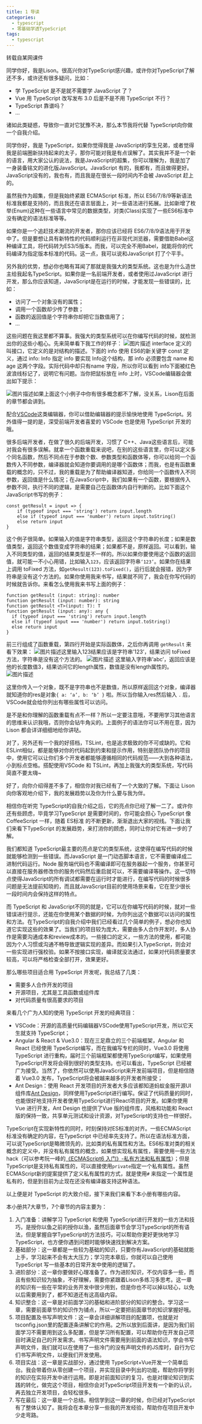 ```yaml
---
title: 1 导读
categories: 
  - typescript
  - 零基础学透TypeScript
tags: 
  - typescript
---
```

转载自某网课件

同学你好，我是Lison。很高兴你对TypeScript感兴趣，或许你对TypeScript了解还不多，或许还有很多疑问，比如：

-   学 TypeScript 是不是就不需要学 JavaScript 了？
-   Vue 用 TypeScript 改写发布 3.0 后是不是不用 TypeScript 不行？
-   TypeScript 靠谱吗？
-   …

诸如此类疑惑，导致你一直对它犹豫不决，那么本节我将代替 TypeScript向你做一个自我介绍。

同学你好，我是 TypeScript，如果你觉得我是 JavaScript的孪生兄弟，或者觉得我是前端圈新扶持起来的太子，那你可能对我是有点误解了。其实我并不是一个新的语言，用大家公认的说法，我是JavaScript的超集，你可以理解为，我是加了一身装备铭文的进化版JavaScript。JavaScript 有的，我都有，而且做得更好。JavaScript没有的，我也有，而且我是在很长一段时间内不会被 JavaScript 赶上的。

虽然我作为超集，但是我始终紧跟 ECMAScript 标准，所以 ES6/7/8/9等新语法标准我都是支持的，而且我还在语言层面上，对一些语法进行拓展。比如新增了枚举(Enum)这种在一些语言中常见的数据类型，对类(Class)实现了一些ES6标准中没有确定的语法标准等等。

如果你是一个追赶技术潮流的开发者，那你应该已经将 ES6/7/8/9语法用于开发中了。但是要想让具有新特性的代码顺利运行在非现代浏览器，需要借助Babel这种编译工具，将代码转为ES3/5版本。而我，可以完全不用Babel，就能将你的代码编译为指定版本标准的代码。这一点，我可以说和JavaScript 打了个平手。

另外我的优势，想必你也略有耳闻了那就是我强大的类型系统。这也是为什么造世主给我起名TypeScript。如果你是一名前端开发者，或者使用过JavaScript 进行开发，那么你应该知道，JavaScript是在运行的时候，才能发现一些错误的，比如：

-   访问了一个对象没有的属性；
-   调用一个函数却少传了参数；
-   函数的返回值是个字符串你却把它当数值用了；
-   …

这些问题在我这里都不算事。我强大的类型系统可以在你编写代码的时候，就检测出你的这些小粗心。先来简单看下我工作的样子：
![图片描述](http://img.mukewang.com/5cef8f79000160a404020314.png)
interface 定义的叫接口，它定义的是对结构的描述。下面的 info 使用 ES6的新关键字 const 定义，通过 info: Info 指定 info 要实现 Info这个结构，那 info 必须要包含 name 和 age 这两个字段。实际代码中却只有name 字段，所以你可以看到 info下面被红色波浪线标记了，说明它有问题。当你把鼠标放在 info 上时，VSCode编辑器会做出如下提示：

![图片描述](http://img.mukewang.com/5cef8f9400017a5a17480454.png)如果上面这个小例子中你有很多概念都不了解，没关系，Lison在后面的章节都会讲到。

配合[VSCode](https://github.com/Microsoft/vscode)这类编辑器，你可以借助编辑器的提示愉快地使用
TypeScript。另外值得一提的是，深受前端开发者喜爱的 VSCode 也是使用
TypeScript 开发的哦。

很多后端开发者，在做了很久的后端开发，习惯了 C++、Java这些语言后，可能对我会有很多误解。就拿一个函数重载来说吧，在别的这些语言里，你可以定义多个同名函数，然后不同点在于参数个数、参数类型和函数体等，你可以给同一个函数传入不同参数，编译器就会知道你要调用的是哪个函数体；而我，也是有函数重载的概念的，只不过，我的重载是为了帮助编译器知道，你给同一个函数传入不同参数，返回值是什么情况；在JavaScript中，我们如果有一个函数，要根据传入参数不同，执行不同的逻辑，是需要自己在函数体内自行判断的。比如下面这个JavaScript书写的例子：

``` {.language-javascript}
const getResult = input => {
    if (typeof input === 'string') return input.length
    else if (typeof input === 'number') return input.toString()
    else return input
}
```

这个例子很简单。如果输入的值是字符串类型，返回这个字符串的长度；如果是数值类型，返回这个数值变成字符串的结果；如果都不是，原样返回。可以看到，输入不同类型的值，返回的结果类型是不一样的。所以如果你要使用这个函数的返回值，就可能一不小心用错，比如输入`123`，应该返回字符串`‘123’`。如果你在结果上调用 toFixed 方法，如`getResult(123).toFixed()`，运行后就会报错，因为字符串是没有这个方法的。如果你使用我来书写，结果就不同了，我会在你写代码的时候就告诉你。来看怎么使用我来书写上面的例子：

``` {.language-typescript}
function getResult (input: string): number
function getResult (input: number): string
function getResult <T>(input: T): T
function getResult (input: any): any {
  if (typeof input === 'string') return input.length
  else if (typeof input === 'number') return input.toString()
  else return input
}
```

前三行组成了函数重载，第四行开始是实际函数体，之后你再调用 `getResult`
来看下效果：
![图片描述](http://img.mukewang.com/5cef8fd40001e2dd06840154.png)这里输入123结果应该是字符串’123’，结果访问
toFixed 方法，字符串是没有这个方法的。
![图片描述](http://img.mukewang.com/5cef90020001a19a05260127.png)
这里输入字符串’abc’，返回应该是他的长度数值3，结果访问它的length属性，数值是没有length属性的。
![图片描述](http://img.mukewang.com/5cef901e0001daee05650106.png)

这里你传入一个对象，既不是字符串也不是数值，所以原样返回这个对象，编译器就知道你的res是对象`{ a: ‘a’, b: ‘b’ }` 啦。所以当你输入res然后输入 `.` 后，VSCode就会给你列出有哪些属性可以访问。

是不是和你理解的函数重载有点不一样？所以一定要注意哦，不要用学习其他语言的思维来认识我哦，否则你会钻牛角尖的。上面例子的语法你可以不用在意，因为Lison 都会详详细细地给你讲哒。

对了，另外还有一个我的好搭档，TSLint，也是追求极致的你不可或缺的。它和ESLint相似，都是能够对你的代码起到约束和提示作用，特别是团队协作的项目中，使用它可以让你们多个开发者都能够遵循相同的代码规范——大到各种语法，小到标点空格。搭配使用VSCode 和 TSLint，再加上我强大的类型系统，写代码简直不要太嗨\~

好了，向你介绍得差不多了，相信你对我已经有了一个大致的了解。下面让 Lison向你客观地介绍下，我的发展趋势以及你为什么要与我为伴。

相信你在听完 TypeScript的自我介绍之后，它的亮点你已经了解一二了。或许你还有些顾虑，毕竟学习TypeScript 是需要时间的，你可能会担心 TypeScript 像 CoffeeScript
一样，随着 ES标准 的不断更新，渐渐退出大家的视线。下面让我们来看下TypeScript 的发展趋势，来打消你的顾虑，同时让你对它有进一步的了解。

我们都知道 TypeScript最主要的亮点是它的类型系统，这使得在编写代码的时候就能够检测到一些错误。而JavaScript 是一门动态脚本语言，它不需要编译成二进制代码运行。Node
服务端代码也不需编译即可在服务器起一个服务，你甚至可以直接在服务器修改你的服务代码然后重启就可以，不需要编译等操作。这一切特点使得JavaScript的所有调试都需要在运行时才能进行，在编写代码的时候很多问题是无法提前知晓的，而且就JavaScript目前的使用场景来看，它在至少很长一段时间内会保持这样的特点。

而 TypeScript 和 JavaScript不同的就是，它可以在你编写代码的时候，就对一些错误进行提示，还能在你使用某个数据的时候，为你列出这个数据可以访问的属性和方法。在TypeScript的自我介绍中我们已经看过几个简单的例子，想必你也知道它实现这些的效果了。当我们的项目较为庞大，需要由多人合作开发时，多人协作是需要沟通成本和review成本的。一些接口的定义，一些方法的使用，都可能因为个人习惯或沟通不畅导致逻辑实现的差异。而如果引入TypeScript，则会对一些实现进行强校验。如果不按接口实现，编译就没法通过，如果对代码质量要求较高，可以将严格检查全部打开，效果更好。

那么哪些项目适合用 TypeScript 开发呢，我总结了几类：

-   需要多人合作开发的项目
-   开源项目，尤其是工具函数或组件库
-   对代码质量有很高要求的项目

来看几个广为人知的使用 TypeScript 开发的经典项目：

-   VSCode：开源的高质量代码编辑器VSCode使用TypeScript开发，所以它天生就支持
    TypeScript；
-   Angular & React & Vue3.0：现在三足鼎立的三个前端框架，Angular 和
    React 已经使用 TypeScript编写，而在我编写专栏的同时，Vue3.0 将使用
    TypeScript
    进行重构，届时三个前端框架都使用TypeScript编写，如果使用TypeScript开发将会得到很好的类型支持。也可以看出，TypeScript
    已经被广为接受。当然了，你依然可以使用JavaScript来开发前端项目，但是相信随着
    Vue3.0 发布，TypeScript将会被越来越多的开发者所接受；
-   Ant Design：使用 React
    开发项目的开发者大多应该都知道蚂蚁金服开源UI组件库[Ant
    Design](https://ant.design/index-cn)，同样使用TypeScript进行编写。保证了代码质量的同时，也能很好地支持开发者使用TypeScript进行React项目的开发。如果你使用
    Vue 进行开发，Ant Design 也提供了Vue 版的组件库，风格和功能和 React
    版的保持一致，共享单元测试和设计资源，对TypeScript的支持也一样很好。

TypeScript在实现新特性的同时，时刻保持对ES标准的对齐。一些ECMAScript标准没有确定的内容，在TypeScript
中已经率先支持了。所以在语法标准方面，可以说TypeScript是略微领先的，比如类的私有属性和方法。ES6标准对类的相关概念的定义中，并没有私有属性的概念，如果想实现私有属性，需要使用一些方法hack（可以参考阮一峰的[《ECMAScript6 入门》-私有方法和私有属性](http://es6.ruanyifeng.com/#docs/class#%E7%A7%81%E6%9C%89%E6%96%B9%E6%B3%95%E5%92%8C%E7%A7%81%E6%9C%89%E5%B1%9E%E6%80%A7)）；但是TypeScript是支持私有属性的，可以直接使用`private`指定一个私有属性。虽然ECMAScript新的提案提供了定义私有属性的方式，就是使用`#` 来指定一个属性是私有的，但是到目前为止现在还没有编译器支持这种语法。

以上便是对 TypeScript 的大致介绍，接下来我们来看下本小册有哪些内容。

本小册共7大章节，7个章节的内容主要为：

1.  入门准备：讲解学习 TypeScript 和使用 TypeScript进行开发的一些方法和技巧，是授你以鱼之前的授你以渔，虽然后面章节会学习TypeScript的所有语法，但是掌握自学TypeScript的方法技巧，可以帮助你更好更快地学习TypeScript，也方便你遇到问题时能够快速找到解决方案。
2.  基础部分：这一章都是一些较为基础的知识，只要你有JavaScript的基础就能上手，学习起来不会有太大压力；学习完本章后，你就可以自己使用TypeScript 写一些基本的日常开发中使用的逻辑了。
3.  进阶部分：这一章你要做好心理准备了。作为进阶知识，不仅内容多一些，而且有些知识较为抽象，不好理解，需要你紧跟着Lison多练习多思考。这一章的知识有一些在平常的业务开发中很少用到，但是你也不可以掉以轻心，以免以后需要用到了，都不知道还有这高级内容。
4.  知识整合：这一章是对前面学习的基础和进阶部分的知识的整合。学习这一章，需要前面章节的知识作为铺点，所以一定要把前面章节的知识掌握好哦。
5.  项目配置及书写声明文件：这一章会详细讲解项目的配置项，也就是对tsconfig.json里的配置逐条讲解它的作用。之所以放到后面讲，是因为我们前面学习不需要用到这么多配置，但是学习所有配置，可以帮助你在开发自己项目时满足自己的开发需求。书写声明文件需要用到前面的语法知识，学会书写声明文件，我们就可以在使用了一些冷门的没有声明文件的JS库时，自行为它们书写声明文件，以便我们开发使用。
6.  项目实战：这一章是实战部分，通过使用 TypeScript+Vue开发一个简单后台。我会带着你从零创建一个项目，并实现目录中列出的功能，帮助你将学到的知识在实际开发中进行运用。即是对前面知识的复习，也是对理论知识到实践的转化，做完这个项目，相信你会对TypeScript项目开发有一个新的认识，再去独立开发项目，会轻松很多。
7.  写在最后：这一章是一个总结。相信学到这一章的时候，你已经对TypeScript有了整体认知了。我将会在本章分享一些我的开发经验，帮助你在项目开发中少走弯路。